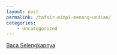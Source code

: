 ```yaml
---
layout: post
permalink: /tafsir-mimpi-menang-undian/
categories:
    - Uncategorized
---
```


[Baca Selengkapnya](/05)